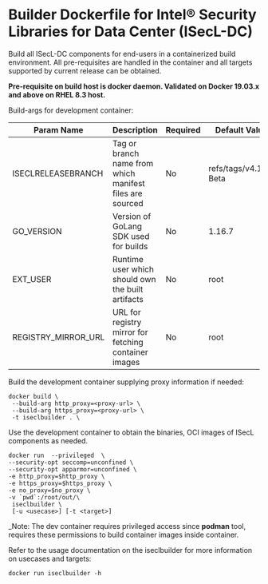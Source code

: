 # Builder Dockerfile for Intel® Security Libraries for Data Center (ISecL-DC)

Build all ISecL-DC components for end-users in a containerized build environment. All pre-requisites are handled in the container and all targets supported by current release can be obtained.

**Pre-requisite on build host is docker daemon. Validated on Docker 19.03.x and above on RHEL 8.3 host.**

Build-args for development container:

Param Name          | Description                                              | Required | Default Value
------------------- | -------------------------------------------------------- | -------- | ----------------
ISECLRELEASEBRANCH  | Tag or branch name from which manifest files are sourced | No       | refs/tags/v4.1.0-Beta
GO_VERSION          | Version of GoLang SDK used for builds                    | No       | 1.16.7
EXT_USER            | Runtime user which should own the built artifacts        | No       | root
REGISTRY_MIRROR_URL | URL for registry mirror for fetching container images    | No       | root

Build the development container supplying proxy information if needed:

```shell
docker build \
 --build-arg http_proxy=<proxy-url> \
 --build-arg https_proxy=<proxy-url> \
 -t iseclbuilder . \
```

Use the development container to obtain the binaries, OCI images of ISecL components as needed.

```shell
docker run  --privileged  \         
--security-opt seccomp=unconfined \
--security-opt apparmor=unconfined \
-e http_proxy=$http_proxy \
-e https_proxy=$https_proxy \
-e no_proxy=$no_proxy \
-v `pwd`:/root/out/\
 iseclbuilder \
 [-u <usecase>] [-t <target>]
```

_Note: The dev container requires privileged access since **podman** tool, requires these permissions to build container images inside container.

Refer to the usage documentation on the iseclbuilder for more information on usecases and targets:

```shell
docker run iseclbuilder -h
```
